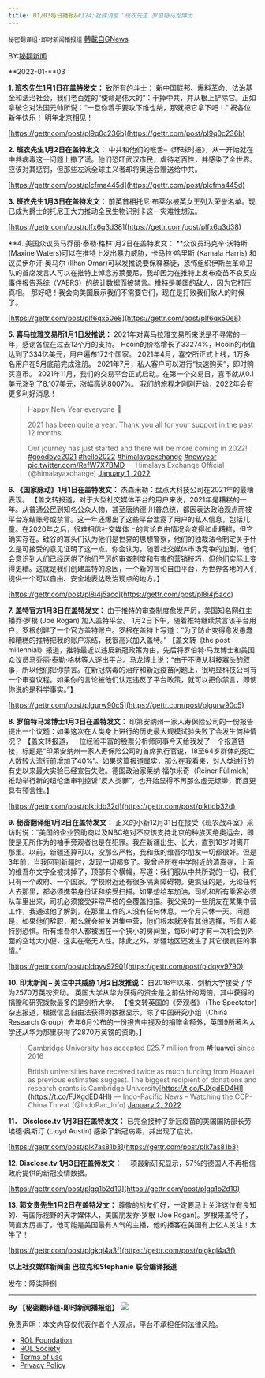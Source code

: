 ```yaml
---
title: 01/03每日播报&#124;社媒消息：班农先生 罗伯特马龙博士
---
```

`秘密翻译组-即时新闻播报组` [轉載自GNews](https://gnews.org/zh-hans/1817267/)

BY:[秘翻新闻](https://gtv.org/broadcast/watch/61d2ba2c31a71619b573f2e6)

**2022-01-**03

**1. 班农先生1月1日在盖特发文：** 致所有的斗士： 新中国联邦、爆料革命、法治基金和法治社会，我们老百姓的“使命是伟大的”：干掉中共，并从根上铲除它。正如拿破仑对法国元帅所说：“一旦你着手要攻下维也纳，那就把它拿下吧！“ 祝各位新年快乐！ 明年北京相见！

[https://gettr.com/post/pl9q0c236b](https://gettr.com/post/pl9q0c236b)

**2. 班农先生1月2日在盖特发文：** 中共和他们的喉舌–《环球时报》，从一开始就在中共病毒这一问题上撒了谎。他们恐吓武汉市民，虐待老百性，并感染了全世界。应该对其惩罚，但那些左派全球主义者却将奥运会赠送给中共。

[https://gettr.com/post/plcfma445d](https://gettr.com/post/plcfma445d)

**3. 班农先生1月3日在盖特发文：** 前英首相托尼·布莱尔被英女王列入荣誉名单。现已成为爵士的托尼正大力推动全民生物识别卡这一灾难性想法。

[https://gettr.com/post/plfx6q3d38](https://gettr.com/post/plfx6q3d38)

**4. 美国众议员马乔丽·泰勒·格林1月2日在盖特发文： **众议员玛克辛·沃特斯 (Maxine Waters)可以在推特上发出暴力威胁，卡马拉·哈里斯 (Kamala Harris) 和议员伊尔汗·奥马尔 (Ilhan Omar)可以发推说要保释暴徒，恐怖组织伊斯兰革命卫队的首席发言人可以在推特上悼念苏莱曼尼，我却因为在推特上发布疫苗不良反应事件报告系统（VAERS）的统计数据而被禁言。推特是美国的敌人，因为它打压真相。 那好吧！我会向美国展示我们不需要它们，现在是打败我们敌人的时候了。

[https://gettr.com/post/plf6qx50e8](https://gettr.com/post/plf6qx50e8)

**5. 喜马拉雅交易所1月1日发推说：** 2021年对喜马拉雅交易所来说是不寻常的一年，感谢各位在过去12个月的支持。 Hcoin的价格增长了33274%，Hcoin的市值达到了334亿美元，用户遍布172个国家。 2021年4月，喜交所正式上线，1万多名用户在5月底前完成注册。 2021年7月，私人客户可以进行“快速购买”，即时购买喜币。 2021年11月，我们的交易平台正式启动。在第一个交易日，喜币就从0.1美元涨到了8.107美元，涨幅高达8007%。 我们的旅程才刚刚开始，2022年会有更多利好消息！



> Happy New Year everyone 🎉
> 
> 2021 has been quite a year. Thank you all for your support in the past 12 months.
> 
> Our journey has just started and there will be more coming in 2022! [#goodbye2021](https://twitter.com/hashtag/goodbye2021?src=hash&amp;ref_src=twsrc%5Etfw) [#hello2022](https://twitter.com/hashtag/hello2022?src=hash&amp;ref_src=twsrc%5Etfw) [#himalayaexchange](https://twitter.com/hashtag/himalayaexchange?src=hash&amp;ref_src=twsrc%5Etfw) [#newyear](https://twitter.com/hashtag/newyear?src=hash&amp;ref_src=twsrc%5Etfw) [pic.twitter.com/RefW7X7BMD](https://t.co/RefW7X7BMD)
> — Himalaya Exchange Official (@himalayaxchange) [January 1, 2022](https://twitter.com/himalayaxchange/status/1477252930579410947?ref_src=twsrc%5Etfw)



**6. 《国家脉动》1月1日在盖特发文：** 杰森米勒：盘点大科技公司在2021年的最糟表现。 【盖文转报道，对于大型社交媒体平台的用户来说，2021年是糟糕的一年。从普通公民到知名公众人物，甚至唐纳德·川普总统，都因表达政治观点而被平台冻结账号或禁言。这一年还爆出了这些平台泄露了用户的私人信息，包括儿童。在2020年之后，很难相信社交媒体上的言论自由情况会变得如此糟糕，但它确实存在。硅谷的寡头们认为他们是世界的思想警察，他们的独裁法令制定关于什么是可接受的意见证明了这一点。你会认为，随着社交媒体市场竞争的加剧，他们会意识到人们已经厌倦了他们严厉的审查制度和有害的营销技巧，但他们实际上变得更糟。这就是我们创建盖特的原因，一个新的言论自由平台，为世界各地的人们提供一个可以自由、安全地表达政治观点的地方。】

[https://gettr.com/post/pl8i4j5acc](https://gettr.com/post/pl8i4j5acc)

**7. 盖特官方1月3日在盖特发文：** 由于推特的审查制度愈发严厉，美国知名网红主播乔·罗根 (Joe Rogan) 加入盖特平台。 1月2日下午，随着推特继续禁言该平台用户，罗根创建了一个官方盖特账户。罗根在盖特上写道：“为了防止变得愈发愚蠢和糟糕的推特把我的账户冻结，我很高兴加入盖特。” 【盖文转《the post millennial》报道，推特最近以违反新冠政策为由，先后将罗伯特·马龙博士和美国众议员马乔丽·泰勒·格林等人逐出平台。马龙博士说：“由于不遵从科技寡头的叙事，所以他们把你禁言。在新冠病毒的治疗和新冠疫苗问题上，很明显科技公司有一个审查议程。如果你的言论被他们认定违反了平台政策，就可以把你禁言，即使你说的是科学事实。”】

[https://gettr.com/post/plgurw90c5](https://gettr.com/post/plgurw90c5)

**8. 罗伯特马龙博士1月3日在盖特发文：** 印第安纳州一家人寿保险公司的一份报告提出一个议题：如果这次在人类身上进行的历史最大规模试验失败了会发生何种情况？ 【盖文转报道，一位经验丰富的股票分析师同事今天给我发了一个报道链接，标题是“印第安纳州一家人寿保险公司的首席执行官说，18至64岁群体的死亡人数较大流行前增加了40%”。如果这篇报道属实，那么在我看来，对人类进行的有史以来最大实验已经宣告失败。德国政治家莱纳·福尔米奇（Reiner Füllmich）推动举行新的纽伦堡审判控诉“反人类罪”，也开始显得不再那么虚无缥缈，而且更具有预言性。】

[https://gettr.com/post/plktidb32d](https://gettr.com/post/plktidb32d)

**9. 秘密翻译组1月2日在盖特发文：** 正义的小新12月31日在接受《班农战斗室》采访时说：“美国的企业赞助商以及NBC绝对不应该支持北京的种族灭绝奥运会，即使是无所作为的袖手旁观者也是在犯罪。我在新疆出生、长大，直到18岁时离开那里。以前，新疆还算可以，没那么严格，我和我的维吾尔朋友一切都很好。但是3年前，当我回到新疆时，发现一切都变了。我曾经所在中学附近的清真寺，上面的维吾尔文字全被抹掉了，顶部有个横幅，写道：我们服从中共所说的一切，我们只有一个政府、一个国家。学校附近还有很多隔离障碍物。更疯狂的是，无论任何人去那里，都必须携带身份证和接受扫描。如果想给车加油，司机和所有乘客必须从车里出来，司机必须接受非常严格的全覆盖扫描。我父亲的一些朋友在某集中营工作，我通过他了解到，在那里工作的人没有任何休息，一个月只休一天。问题是，如果他们辞职，那么就会被关进集中营，他们根本就没有其他选择，所有人都特别恐惧。所有维吾尔人都被困在一个狭小的房间里，每6小时才有一次机会到外面的空地大小便，这实在毫无人性。除此之外，新疆地区还发生了其它很疯狂的事情。”

[https://gettr.com/post/pldqyv9790](https://gettr.com/post/pldqyv9790)

**10. 印太新闻 – 关注中共威胁 1月2日发推说：** 自2016年以来，剑桥大学接受了华为2570万英镑资助。 英国大学从华为获得的资金是之前估计的两倍，其中获得的捐赠和研究拨款最多的是剑桥大学。 【推文转英国的《旁观者》 (The Spectator)杂志报道，根据信息自由法获得的数据显示，除了中国研究小组（China Research Group）去年6月公布的一份报告中提及的捐赠金额外，英国9所著名大学还从华为那里获得了2870万英镑的资助。】



> Cambridge University has accepted £25.7 million from [#Huawei](https://twitter.com/hashtag/Huawei?src=hash&amp;ref_src=twsrc%5Etfw) since 2016
> 
> British universities have received twice as much funding from Huawei as previous estimates suggest. The biggest recipient of donations and research grants is Cambridge University[https://t.co/FJXgdED4Hl](https://t.co/FJXgdED4Hl)
> — Indo-Pacific News – Watching the CCP-China Threat (@IndoPac\_Info) [January 2, 2022](https://twitter.com/IndoPac_Info/status/1477667593875955715?ref_src=twsrc%5Etfw)



**11． Disclose.tv 1月3日在盖特发文：** 已完全接种了新冠疫苗的美国国防部长劳埃德·奥斯汀 (Lloyd Austin) 感染了新冠病毒，并出现了症状。

[https://gettr.com/post/plk7as81b3](https://gettr.com/post/plk7as81b3)

**12. Disclose.tv 1月3日在盖特发文：** 一项最新研究显示，57%的德国人不再相信政府提供的新冠疫情数据。

[https://gettr.com/post/plgq1b2d10](https://gettr.com/post/plgq1b2d10)

**13. 郭文贵先生1月2日在盖特发文：** 尊敬的战友们好，一定要马上关注这位有良知的、有国际视野的天才媒体人，美国朋友乔·罗根 (Joe Rogan)。罗根来盖特了，简直太厉害了，他可能是美国最有人气的主播，他的播客在美国有上亿人关注！太牛了！

[https://gettr.com/post/plgkql4a3f](https://gettr.com/post/plgkql4a3f)

**以上社交媒体新闻由 巴拉克和Stephanie 联合编译报道**

发布：陸柒陸捌

* * *

**By 【秘密翻译组-即时新闻播报组】**
![](https://assets.gnews.org/wp-content/uploads/2022/01/截圖-2021-12-28-00.48.35.png)
 

免责声明：本文内容仅代表作者个人观点，平台不承担任何法律风险。

- [ROL Foundation](https://rolfoundation.org/)
- [ROL Society](https://rolsociety.org/)
- [Terms of use](https://gnews.org/terms-of-use-3/)
- [Privacy Policy](https://gnews.org/privacy-policy/)
